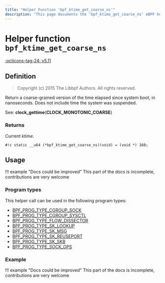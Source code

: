 ```yaml
---
title: "Helper Function 'bpf_ktime_get_coarse_ns'"
description: "This page documents the 'bpf_ktime_get_coarse_ns' eBPF helper function, including its defintion, usage, program types that can use it, and examples."
---
```

# Helper function `bpf_ktime_get_coarse_ns`

<!-- [FEATURE_TAG](bpf_ktime_get_coarse_ns) -->
[:octicons-tag-24: v5.11](https://github.com/torvalds/linux/commit/d055126180564a57fe533728a4e93d0cb53d49b3)
<!-- [/FEATURE_TAG] -->
## Definition

> Copyright (c) 2015 The Libbpf Authors. All rights reserved.


<!-- [HELPER_FUNC_DEF] -->
Return a coarse-grained version of the time elapsed since system boot, in nanoseconds. Does not include time the system was suspended.

See: **clock_gettime**(**CLOCK_MONOTONIC_COARSE**)

### Returns

Current _ktime_.

`#!c static __u64 (*bpf_ktime_get_coarse_ns)(void) = (void *) 160;`
<!-- [/HELPER_FUNC_DEF] -->

## Usage

!!! example "Docs could be improved"
    This part of the docs is incomplete, contributions are very welcome

### Program types

This helper call can be used in the following program types:

<!-- DO NOT EDIT MANUALLY -->

<!-- [HELPER_FUNC_PROG_REF] -->
 * [BPF_PROG_TYPE_CGROUP_SOCK](../program-type/BPF_PROG_TYPE_CGROUP_SOCK.md)
 * [BPF_PROG_TYPE_CGROUP_SYSCTL](../program-type/BPF_PROG_TYPE_CGROUP_SYSCTL.md)
 * [BPF_PROG_TYPE_FLOW_DISSECTOR](../program-type/BPF_PROG_TYPE_FLOW_DISSECTOR.md)
 * [BPF_PROG_TYPE_SK_LOOKUP](../program-type/BPF_PROG_TYPE_SK_LOOKUP.md)
 * [BPF_PROG_TYPE_SK_MSG](../program-type/BPF_PROG_TYPE_SK_MSG.md)
 * [BPF_PROG_TYPE_SK_REUSEPORT](../program-type/BPF_PROG_TYPE_SK_REUSEPORT.md)
 * [BPF_PROG_TYPE_SK_SKB](../program-type/BPF_PROG_TYPE_SK_SKB.md)
 * [BPF_PROG_TYPE_SOCK_OPS](../program-type/BPF_PROG_TYPE_SOCK_OPS.md)
<!-- [/HELPER_FUNC_PROG_REF] -->

### Example

!!! example "Docs could be improved"
    This part of the docs is incomplete, contributions are very welcome
